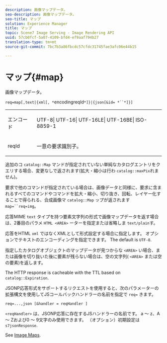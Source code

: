 ```yaml
---
description: 画像マップデータ。
seo-description: 画像マップデータ。
seo-title: マップ
solution: Experience Manager
title: マップ
topic: Scene7 Image Serving - Image Rendering API
uuid: 57cb0fcf-5a07-4109-bfd4-ef9aaf794b27
translation-type: tm+mt
source-git-commit: 7bc7b3a86fbcdc57cfdc31745fae3afc06e44b15

---
```



# マップ{#map}

画像マップデータ。

`req=map[,text|{xml[, *`encodingreqId`*]}|{json[&id= *``*]}]`

<table id="simpletable_10F2152FDF33411491FBBAFD173CA5ED"> 
 <tr class="strow"> 
  <td class="stentry"> <p><span class="codeph"><span class="varname"> エンコード</span></span> </p> </td> 
  <td class="stentry"> <p><span class="codeph"> UTF-8| UTF-16| UTF-16LE| UTF-16BE| ISO-8859-1</span> </p></td> 
 </tr> 
 <tr class="strow"> 
  <td class="stentry"> <p><span class="codeph"><span class="varname"> reqId</span></span> </p></td> 
  <td class="stentry"> <p>一意の要求識別子。 </p></td> 
 </tr> 
</table>

追加のコ `catalog::Map` マンドが指定されていない単純なカタログエントリをクエリする場合、変更なしで返されます(拡大・縮小は行わ `catalog::maxPix`れません)。

要求で他のコマンドが指定されている場合は、画像データと同様に、要求に含まれるすべてのコマンドやコマンドを拡大・縮小、切り抜き、回転、レイヤー化することで得られる、合成画像マ `catalog::Map` ップが返されます `map=``req=img`。

応答MIME `text` タイプを持つ要素文字列の形式で画像マップデータを返す場合は、2番目のパラメ `HTML <AREA>` ーターを指定または省略しま `text/plain`す。

応答をHTML `xml` ではなくXMLとして形式設定する場合に指定します。 オプションでテキストのエンコーディングを指定できます。 The default is `UTF-8`.

指定したカタログオブジェクトのマップデータが見つからな `<AREA>` い場合、または画像を切り抜いた後に要素が残らない場合は、空の文字列( `<AREA>` または空の要素)を返します。

The HTTP response is cacheable with the TTL based on `catalog::Expiration`.

JSONP応答形式をサポートするリクエストを使用すると、次のパラメーターの拡張構文を使用してJSコールバックハンドラーの名前を指定で `req=` きます。

`req=...,json [&handler = reqHandler ]`

`<reqHandler>` は、JSONP応答に存在するJSハンドラーの名前です。 a ～ z、A ～ Zおよび0 ～ 9文字のみ使用できます。 （オプション）初期設定は `s7jsonResponse`.

See [Image Maps](../../../../../../is-api/http-ref/image-serving-api-ref/c-http-protocol-reference/c-syntax-and-features/r-image-maps.md#reference-ff7d1bac2a064104b0c508a81316fdab).
